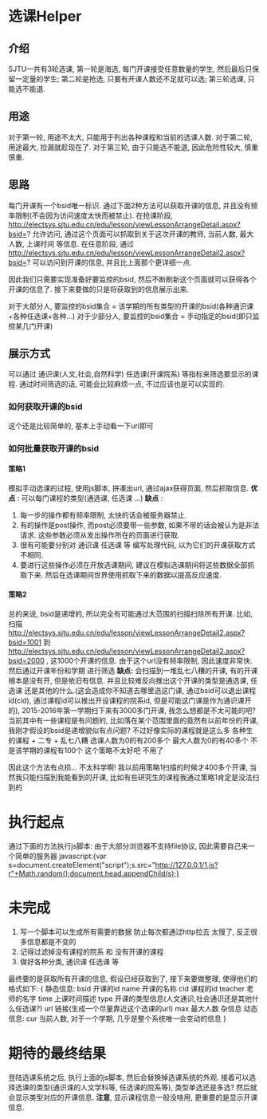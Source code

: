 # 选课Helper #

## 介绍 ##
SJTU一共有3轮选课, 第一轮是海选, 每门开课接受任意数量的学生, 然后最后只保留一定量的学生; 第二轮是抢选, 只要有开课人数还不足就可以选; 第三轮选课, 只能选不能退.

## 用途 ##
对于第一轮, 用途不太大, 只能用于列出各种课程和当前的选课人数.
对于第二轮, 用途最大, 捡漏就趁现在了.
对于第三轮, 由于只能选不能退, 因此危险性较大, 慎重慎重.

## 思路 ##
每门开课有一个bsid唯一标识. 通过下面2种方法可以获取开课的信息, 并且没有频率限制(不会因为访问速度太快而被禁止). 
在抢课阶段, http://electsys.sjtu.edu.cn/edu/lesson/viewLessonArrangeDetail.aspx?bsid=? 允许访问, 通过这个页面可以抓取到关于这次开课的教师, 当前人数, 最大人数, 上课时间 等信息.
在任意阶段, 通过 http://electsys.sjtu.edu.cn/edu/lesson/viewLessonArrangeDetail2.aspx?bsid=? 可以访问到开课的信息, 并且比上面那个更详细一点.

因此我们只需要实现准备好要监控的bsid, 然后不断刷新这个页面就可以获得各个开课的信息了. 接下来要做的只是将获取到的信息展示出来.

对于大部分人, 要监控的bsid集合 = 该学期的所有类型的开课的bsid(各种通识课+各种任选课+各种...)
对于少部分人, 要监控的bsid集合 = 手动指定的bsid(即只监控某几门开课)

## 展示方式 ##
可以通过 通识课(人文,社会,自然科学) 任选课(开课院系) 等指标来筛选要显示的课程.
通过时间筛选的话, 可能会比较麻烦一点, 不过应该也是可以实现的.


### 如何获取开课的bsid ###
这个还是比较简单的, 基本上手动看一下url即可

### 如何批量获取开课的bsid ###
#### 策略1 ####
模拟手动选课的过程, 使用js脚本, 拼凑出url, 通过ajax获得页面, 然后抓取信息.
**优点** : 可以每门课程的类型(通选课, 任选课 ...)
**缺点** :
1. 每一步的操作都有频率限制, 太快的话会被服务器禁止.
2. 有的操作是post操作, 而post必须要带一些参数, 如果不带的话会被认为是非法请求. 这些参数必须从发出操作所在的页面进行获取.
3. 很有可能要分别对 通识课 任选课 等 编写处理代码, 以为它们的开课获取方式不相同.
4. 要进行这些操作必须在开放选课期间, 建议在模拟选课期间将这些数据全部抓取下来. 然后在选课期间世界使用抓取下来的数据以提高反应速度.

#### 策略2 ####
总的来说, bsid是递增的, 所以完全有可能通过大范围的扫描扫除所有开课.
比如, 扫描 http://electsys.sjtu.edu.cn/edu/lesson/viewLessonArrangeDetail2.aspx?bsid=1001 到 http://electsys.sjtu.edu.cn/edu/lesson/viewLessonArrangeDetail2.aspx?bsid=2000 , 这1000个开课的信息. 由于这个url没有频率限制, 因此速度非常快. 然后通过开课年份和学期 进行筛选
**缺点:** 会扫描到一堆乱七八糟的开课, 有的开课根本是没有开, 但是依旧有信息. 并且比较难反向推出这个开课的类型是通选课, 任选课 还是其他的什么.(这会造成你不知道去哪里选这门课, 通过bsid可以退出课程id(cid), 通过课程id可以推出开设课程的院系id, 但是可能这门课是作为通识课开的), 2015-2016年第一学期扫下来有3000多门开课, 我怎么想都是不太可能的吧?
当前其中有一些课程是有问题的, 比如落在某个范围里面的竟然有以前年份的开课, 我刚才假设的bsid是递增貌似有点问题? 不过好像实际的课程就是这么多 各种生的课程 + 二专 + 乱七八糟 
选课人数为0的有200多个 最大人数为0的有40多个 不是该学期的课程有100个 
这个策略不太好吧 不用了


因此这个方法有点损... 不太科学啊!
我以前用策略1扫描的时候才400多个开课, 当然我只能扫描到我能看到的开课, 比如有些研究生的课程我通过策略1肯定是没法扫到的

# 执行起点 #
通过下面的方法执行js脚本: 由于大部分浏览器不支持file协议, 因此需要自己来一个简单的服务器
javascript:{var s=document.createElement("script");s.src="http://127.0.0.1/1.js?r"+Math.random();document.head.appendChild(s);}

# 未完成 #
1. 写一个脚本可以生成所有需要的数据 防止每次都通过http拉去 太慢了, 反正很多信息都是不变的
2. 记得过滤掉没有课程的院系 和 没有开课的课程
3. 做好各种分类, 通识课 任选课 等

最终要的是获取所有开课的信息, 假设已经获取到了, 接下来要做整理, 使得他们的格式如下:
{
静态信息:
bsid 开课的id
name 开课的名称
cid 课程的id
teacher 老师的名字
time 上课时间描述
type 开课的类型信息(人文通识,社会通识还是其他什么任选课?)
url 链接(生成一个尽量靠近这个选课的url)
max 最大人数
杂信息
动态信息:
cur 当前人数, 对于一个学期, 几乎是整个系统唯一会变动的信息
}



# 期待的最终结果 #
登陆选课系统之后, 执行上面的js脚本, 然后会替换掉选课系统的外观.
接着可以选择选课的类型(通识课的人文学科等, 任选课的院系等), 类型单选还是多选?
然后就会显示类型对应的开课信息.
**注意**, 显示课程信息一般没啥用, 更重要的是显示开课信息.
